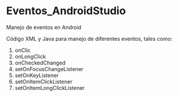 # Eventos_AndroidStudio
Manejo de eventos en Android

Código XML y Java para manejo de diferentes eventos, tales como:

1. onClic
2. onLongClick
3. onCheckedChanged
4. setOnFocusChangeListener
5. setOnKeyListener
6. setOnItemClickListener
7. setOnItemLongClickListener
